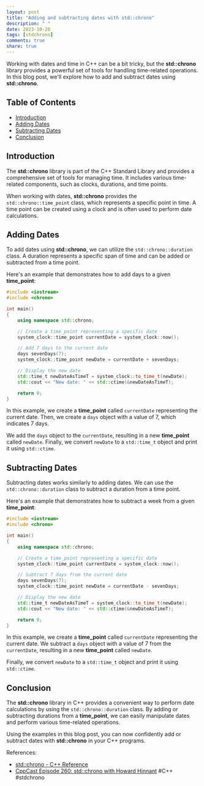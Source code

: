 ```yaml
---
layout: post
title: "Adding and subtracting dates with std::chrono"
description: " "
date: 2023-10-20
tags: [stdchrono]
comments: true
share: true
---
```


Working with dates and time in C++ can be a bit tricky, but the **std::chrono** library provides a powerful set of tools for handling time-related operations. In this blog post, we'll explore how to add and subtract dates using **std::chrono**.

## Table of Contents
- [Introduction](#introduction)
- [Adding Dates](#adding-dates)
- [Subtracting Dates](#subtracting-dates)
- [Conclusion](#conclusion)

## Introduction<a name="introduction"></a>
The **std::chrono** library is part of the C++ Standard Library and provides a comprehensive set of tools for managing time. It includes various time-related components, such as clocks, durations, and time points.

When working with dates, **std::chrono** provides the `std::chrono::time_point` class, which represents a specific point in time. A time point can be created using a clock and is often used to perform date calculations.

## Adding Dates<a name="adding-dates"></a>
To add dates using **std::chrono**, we can utilize the `std::chrono::duration` class. A duration represents a specific span of time and can be added or subtracted from a time point.

Here's an example that demonstrates how to add days to a given **time_point**:

```cpp
#include <iostream>
#include <chrono>

int main()
{
    using namespace std::chrono;

    // Create a time_point representing a specific date
    system_clock::time_point currentDate = system_clock::now();

    // Add 7 days to the current date
    days sevenDays(7);
    system_clock::time_point newDate = currentDate + sevenDays;

    // Display the new date
    std::time_t newDateAsTimeT = system_clock::to_time_t(newDate);
    std::cout << "New date: " << std::ctime(&newDateAsTimeT);

    return 0;
}
```

In this example, we create a **time_point** called `currentDate` representing the current date. Then, we create a `days` object with a value of 7, which indicates 7 days.

We add the `days` object to the `currentDate`, resulting in a new **time_point** called `newDate`. Finally, we convert `newDate` to a `std::time_t` object and print it using `std::ctime`.

## Subtracting Dates<a name="subtracting-dates"></a>
Subtracting dates works similarly to adding dates. We can use the `std::chrono::duration` class to subtract a duration from a time point.

Here's an example that demonstrates how to subtract a week from a given **time_point**:

```cpp
#include <iostream>
#include <chrono>

int main()
{
    using namespace std::chrono;

    // Create a time_point representing a specific date
    system_clock::time_point currentDate = system_clock::now();

    // Subtract 7 days from the current date
    days sevenDays(7);
    system_clock::time_point newDate = currentDate - sevenDays;

    // Display the new date
    std::time_t newDateAsTimeT = system_clock::to_time_t(newDate);
    std::cout << "New date: " << std::ctime(&newDateAsTimeT);

    return 0;
}
```

In this example, we create a **time_point** called `currentDate` representing the current date. We subtract a `days` object with a value of 7 from the `currentDate`, resulting in a new **time_point** called `newDate`.

Finally, we convert `newDate` to a `std::time_t` object and print it using `std::ctime`.

## Conclusion<a name="conclusion"></a>
The **std::chrono** library in C++ provides a convenient way to perform date calculations by using the `std::chrono::duration` class. By adding or subtracting durations from a **time_point**, we can easily manipulate dates and perform various time-related operations.

Using the examples in this blog post, you can now confidently add or subtract dates with **std::chrono** in your C++ programs.

References:
- [std::chrono - C++ Reference](https://en.cppreference.com/w/cpp/chrono)
- [CppCast Episode 260: std::chrono with Howard Hinnant](https://cppcast.com/howard-hinnant-std-chrono/)
#C++ #stdchrono